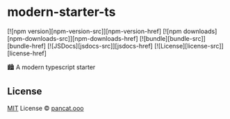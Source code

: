 # modern-starter-ts

[![npm version][npm-version-src]][npm-version-href]
[![npm downloads][npm-downloads-src]][npm-downloads-href]
[![bundle][bundle-src]][bundle-href]
[![JSDocs][jsdocs-src]][jsdocs-href]
[![License][license-src]][license-href]

🏙️ A modern typescript starter

## License

[MIT](./LICENSE) License © [pancat.ooo](https://github.com/oolongstack)
